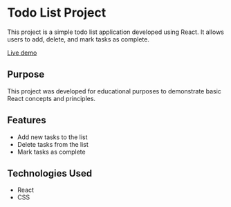 # Todo List Project

This project is a simple todo list application developed using React. It allows users to add, delete, and mark tasks as complete.

<a href="https://clod.github.io/REACT-ToDo-List-demo/" target="_blank" rel="noopener noreferrer">Live demo</a>

## Purpose

This project was developed for educational purposes to demonstrate basic React concepts and principles.

## Features

*   Add new tasks to the list
*   Delete tasks from the list
*   Mark tasks as complete

## Technologies Used

*   React
*   CSS
